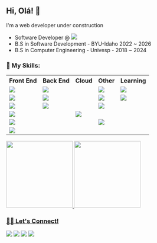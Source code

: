 ## Hi, Olá! 👋


I'm a web developer under construction <br>
- Software Developer @  <img src="https://custom-icon-badges.demolab.com/badge/Ericsson-white.svg?logo=ericsson&logoColor=white">
- B.S in Software Development - BYU-Idaho 2022 ~ 2026 <br>
- B.S in Computer Engineering - Univesp - 2018 ~ 2024


### 🚀 My Skills:
<table style="width:100%">
  <tr>
    <th>Front End</th>
    <th>Back End</th>
    <th>Cloud</th>
    <th>Other</th>
    <th>Learning</th>
  </tr>
  <tr>
    <td><img src="https://img.shields.io/badge/html5-%23E34F26.svg?&style=for-the-badge&logo=html5&logoColor=white"></td>
    <td><img src="https://img.shields.io/badge/npm-%23CB3837.svg?&style=for-the-badge&logo=npm&logoColor=white"></td>
    <td></td>
    <td><img src="https://img.shields.io/badge/git-%23F05032.svg?&style=for-the-badge&logo=git&logoColor=white"></td>
    <td><img src="https://img.shields.io/badge/docker-%23007ACC.svg?&style=for-the-badge&logo=docker&logoColor=white"></td>
  </tr>
  <tr>
    <td><img src="https://img.shields.io/badge/css3-%231572B6.svg?&style=for-the-badge&logo=css3&logoColor=white"></td>
      <td><img src="https://img.shields.io/badge/CSharp-%23563D7C.svg?&style=for-the-badge&logo=csharp&logoColor=white"></td>
    <td></td>
    <td><img src="https://img.shields.io/badge/github-%23181717.svg?&style=for-the-badge&logo=github&logoColor=white"></td>
    <td><img src="https://img.shields.io/badge/kubernetes-%23007ACC.svg?&style=for-the-badge&logo=kubernetes&logoColor=white"></td>
  </tr>
  <tr>
    <td><img src="https://img.shields.io/badge/javascript-%23181717.svg?&style=for-the-badge&logo=javascript&logoColor=yellow"></td>
    <td><img src="https://img.shields.io/badge/.NET-%23563D7C.svg?&style=for-the-badge&logo=.NET&logoColor=white"></td>
    <td></td>
    <td><img src="https://img.shields.io/badge/gitlab-%23F05032.svg?&style=for-the-badge&logo=gitlab&logoColor=white"></td>
    <td></td>
  </tr>
  <tr>
    <td><img src="https://img.shields.io/badge/bootstrap-%23563D7C.svg?&style=for-the-badge&logo=bootstrap&logoColor=white"></td>
<!--     <td><img src="https://img.shields.io/badge/npm-%23CB3837.svg?&style=for-the-badge&logo=npm&logoColor=white"></td> -->
    <td></td>
     <td><img src="https://img.shields.io/badge/linux-%23181717.svg?&style=for-the-badge&logo=linux&logoColor=white"></td>
    <td></td>   
  </tr>
  <tr>    
    <td><img src="https://img.shields.io/badge/angular-%23DD0031.svg?&style=for-the-badge&logo=angular&logoColor=white"></td>
    <td></td>
    <td></td>
    <td><img src="https://img.shields.io/badge/vsCode-%23007ACC.svg?&style=for-the-badge&logo=visualstudiocode&logoColor=white"></td> 
    <td></td>    
  </tr>
  <tr>
    <td><img src="https://img.shields.io/badge/typescript-3178c6.svg?&style=for-the-badge&logo=typescript&logoColor=white"></td>
    <td></td>
    <td></td>
    <td></td>
    <td></td>
  </tr>
</table>
<!--     <td><img src="https://img.shields.io/badge/render-3bad98.svg?&style=for-the-badge&logo=render&logoColor=white"></td> -->
<!--     <td><img src="https://img.shields.io/badge/bitbucket-%23007ACC.svg?&style=for-the-badge&logo=bitbucket&logoColor=white"></td> -->
<!--     <td><img src="https://img.shields.io/badge/python-%231572B6.svg?&style=for-the-badge&logo=python&logoColor=white"></td> -->
<!--     <td><img src="https://img.shields.io/badge/gitlab-%23F05032.svg?&style=for-the-badge&logo=gitlab&logoColor=white"></td> -->
<!--     <td><img src="https://img.shields.io/badge/node.js-%23339933.svg?&style=for-the-badge&logo=node.js&logoColor=white"></td> -->
<!--     <td><img src="https://img.shields.io/badge/mongodb-%2347A248.svg?&style=for-the-badge&logo=mongodb&logoColor=white"></td> -->
<!--     <td><img src="https://img.shields.io/badge/vue-%234FC08D.svg?&style=for-the-badge&logo=vue.js&logoColor=white"></td> -->
<!--     <td><img src="https://img.shields.io/badge/express-707070.svg?&style=for-the-badge&logo=express&logoColor=white"></td> -->
<div align="start">
  <a href="https://github.com/FelipeSud">
  <img height="180em" src="https://github-readme-stats.vercel.app/api?username=felipeSud&show_icons=true&theme=dark&include_all_commits=true&count_private=true"/>
  <img height="180em" src="https://github-readme-stats.vercel.app/api/top-langs/?username=felipesud&layout=compact&langs_count=7&theme=dark"/>
</div>

### 🤝🏽 Let's Connect!
<a href="https://www.linkedin.com/in/felipe-belisario/"><img src="https://img.shields.io/badge/linkedin-%230077B5.svg?&style=for-the-badge&logo=linkedin&logoColor=white"></a> <a href="https://www.facebook.com/felipesud"><img src="https://img.shields.io/badge/facebook-%231DA1F2.svg?&style=for-the-badge&logo=facebook&logoColor=white"></a> <a href="mailto:felipe@fsbelisario.com.br"><img src="https://img.shields.io/badge/email-%23563D7C.svg?&style=for-the-badge&logo=gmail&logoColor=white"></a> <a href="https://fsbelisario.com.br"><img src="https://img.shields.io/badge/website-%23181717.svg?&style=for-the-badge&logo=firefox&logoColor=white">
<!-- </a> <a href="https://api.whatsapp.com/send?phone=5512992567158&text=Hi!%20How%20are%20you?%20I%20saw%20your%20GitHub's%20repository
"><img src="https://img.shields.io/badge/whatsapp-%FFFF00.svg?&style=for-the-badge&logo=whatsapp&logoColor=white"></a> -->




 
 

   

  
